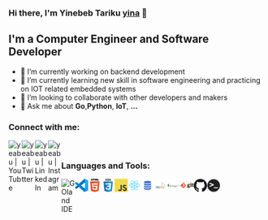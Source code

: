 ### Hi there, I'm Yinebeb Tariku [yina][website] 👋

## I'm a Computer Engineer and Software Developer
- 🔭 I’m currently working on backend development 
- 🌱 I’m currently learning new skill in software engineering and practicing on IOT related embedded systems
- 👯 I’m looking to collaborate with other developers and makers
- 💬 Ask me about **Go**,**Python**, **IoT**, **...**
### Connect with me:

[<img align="left" alt="yeabu | YouTube" width="26px" src="https://cdn.jsdelivr.net/npm/simple-icons@v3/icons/youtube.svg" />][youtube]
[<img align="left" alt="yeabu | Twitter" width="26px" src="https://cdn.jsdelivr.net/npm/simple-icons@v3/icons/twitter.svg" />][twitter]
[<img align="left" alt="yeabu | LinkedIn" width="26px" src="https://cdn.jsdelivr.net/npm/simple-icons@v3/icons/linkedin.svg" />][linkedin]
[<img align="left" alt="yeabu | Instagram" width="26px" src="https://cdn.jsdelivr.net/npm/simple-icons@v3/icons/instagram.svg" />][instagram]
<br/>

### Languages and Tools:
[<img align="left" alt="GOland IDE" width="27px" src="https://camo.githubusercontent.com/d0db72d1498c5aa34ef003bf7ca0c761e314d2fb25c791ac0c9244714cce351e/687474703a2f2f7265736f75726365732e6a6574627261696e732e636f6d2f73746f726167652f70726f64756374732f676f6c616e642f696d672f6d6574612f676f6c616e645f6c6f676f5f333030783330302e706e67"/>][website]
[<img align="left" alt="Visual Studio Code" width="26px" src="https://raw.githubusercontent.com/github/explore/80688e429a7d4ef2fca1e82350fe8e3517d3494d/topics/visual-studio-code/visual-studio-code.png" />][website]
[<img align="left" alt="HTML5" width="26px" src="https://raw.githubusercontent.com/github/explore/80688e429a7d4ef2fca1e82350fe8e3517d3494d/topics/html/html.png" />][website]
[<img align="left" alt="CSS3" width="26px" src="https://raw.githubusercontent.com/github/explore/80688e429a7d4ef2fca1e82350fe8e3517d3494d/topics/css/css.png" />][website]
[<img align="left" alt="JavaScript" width="26px" src="https://raw.githubusercontent.com/github/explore/80688e429a7d4ef2fca1e82350fe8e3517d3494d/topics/javascript/javascript.png" />][website]
[<img align="left" alt="React" width="26px" src="https://raw.githubusercontent.com/github/explore/80688e429a7d4ef2fca1e82350fe8e3517d3494d/topics/react/react.png" />][website]
[<img align="left" alt="SQL" width="26px" src="https://raw.githubusercontent.com/github/explore/80688e429a7d4ef2fca1e82350fe8e3517d3494d/topics/sql/sql.png" />][website]
[<img align="left" alt="MySQL" width="26px" src="https://raw.githubusercontent.com/github/explore/80688e429a7d4ef2fca1e82350fe8e3517d3494d/topics/mysql/mysql.png" />][website]
[<img align="left" alt="MongoDB" width="26px" src="https://raw.githubusercontent.com/github/explore/80688e429a7d4ef2fca1e82350fe8e3517d3494d/topics/mongodb/mongodb.png" />][website]
[<img align="left" alt="Git" width="26px" src="https://raw.githubusercontent.com/github/explore/80688e429a7d4ef2fca1e82350fe8e3517d3494d/topics/git/git.png" />][website]
[<img align="left" alt="GitHub" width="26px" src="https://raw.githubusercontent.com/github/explore/78df643247d429f6cc873026c0622819ad797942/topics/github/github.png" />][website]
[<img align="left" alt="Terminal" width="26px" src="https://raw.githubusercontent.com/github/explore/80688e429a7d4ef2fca1e82350fe8e3517d3494d/topics/terminal/terminal.png" />][website]

<br />

[website]:https://github.com/Yinebeb-01/
[twitter]: https://twitter.com/Sil_enat/
[youtube]: https://www.youtube.com/@yinebebtariku1617/
[instagram]: https://www.instagram.com/yina_st_son/
[linkedin]: https://www.linkedin.com/in/yinebeb-tariku-4859361a2/